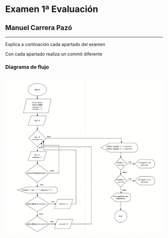 # Examen 1ª Evaluación
## Manuel Carrera Pazó
---

Explica a continación cada apartado del examen

Con cada apartado realiza un commit diferente

### Diagrama de flujo
##
![DAMAS](damas.png)




